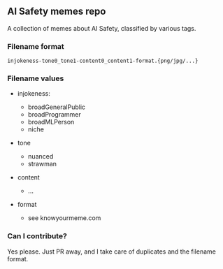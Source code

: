 ## AI Safety memes repo

A collection of memes about AI Safety, classified by various tags.

### Filename format

```injokeness-tone0_tone1-content0_content1-format.{png/jpg/...}```

### Filename values

- injokeness:
  - broadGeneralPublic
  - broadProgrammer
  - broadMLPerson
  - niche

- tone
  - nuanced
  - strawman

- content
  - ...

- format
  - see knowyourmeme.com

### Can I contribute?

Yes please. Just PR away, and I take care of duplicates and the filename format.

